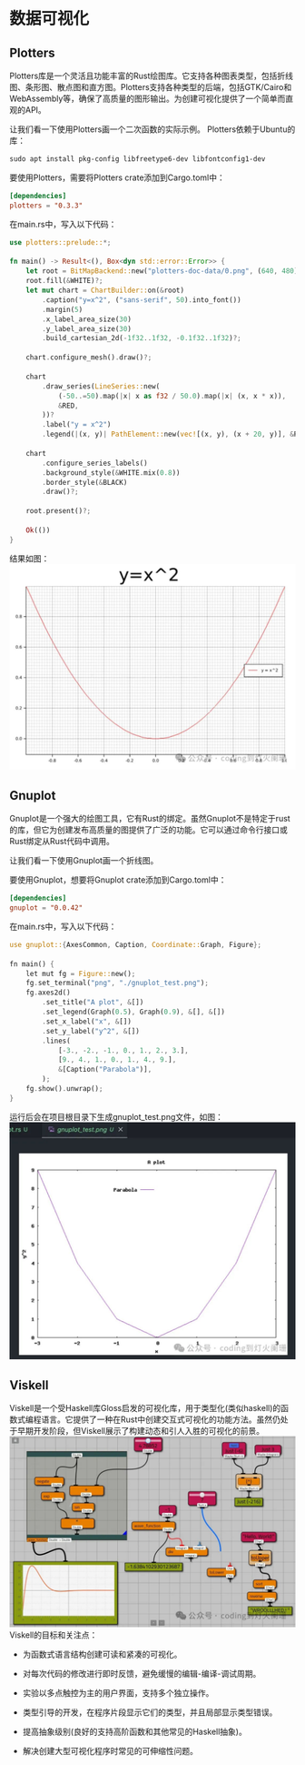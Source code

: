 # 数据可视化

## Plotters

Plotters库是一个灵活且功能丰富的Rust绘图库。它支持各种图表类型，包括折线图、条形图、散点图和直方图。Plotters支持各种类型的后端，包括GTK/Cairo和WebAssembly等，确保了高质量的图形输出。为创建可视化提供了一个简单而直观的API。

让我们看一下使用Plotters画一个二次函数的实际示例。
Plotters依赖于Ubuntu的库：
```sh
sudo apt install pkg-config libfreetype6-dev libfontconfig1-dev
```
要使用Plotters，需要将Plotters crate添加到Cargo.toml中：
```toml
[dependencies]  
plotters = "0.3.3"
```
在main.rs中，写入以下代码：

```rust
use plotters::prelude::*;

fn main() -> Result<(), Box<dyn std::error::Error>> {
    let root = BitMapBackend::new("plotters-doc-data/0.png", (640, 480)).into_drawing_area();
    root.fill(&WHITE)?;
    let mut chart = ChartBuilder::on(&root)
        .caption("y=x^2", ("sans-serif", 50).into_font())
        .margin(5)
        .x_label_area_size(30)
        .y_label_area_size(30)
        .build_cartesian_2d(-1f32..1f32, -0.1f32..1f32)?;

    chart.configure_mesh().draw()?;

    chart
        .draw_series(LineSeries::new(
            (-50..=50).map(|x| x as f32 / 50.0).map(|x| (x, x * x)),
            &RED,
        ))?
        .label("y = x^2")
        .legend(|(x, y)| PathElement::new(vec![(x, y), (x + 20, y)], &RED));

    chart
        .configure_series_labels()
        .background_style(&WHITE.mix(0.8))
        .border_style(&BLACK)
        .draw()?;

    root.present()?;

    Ok(())
}
```
结果如图：
![](../learning/src/objInfo/assets/Pasted%20image%2020240307205212.png)
## Gnuplot

Gnuplot是一个强大的绘图工具，它有Rust的绑定。虽然Gnuplot不是特定于rust的库，但它为创建发布高质量的图提供了广泛的功能。它可以通过命令行接口或Rust绑定从Rust代码中调用。

让我们看一下使用Gnuplot画一个折线图。

要使用Gnuplot，想要将Gnuplot crate添加到Cargo.toml中：

```toml
[dependencies]  
gnuplot = "0.0.42"
```
在main.rs中，写入以下代码：
```rust
use gnuplot::{AxesCommon, Caption, Coordinate::Graph, Figure};  
  
fn main() {  
    let mut fg = Figure::new();  
    fg.set_terminal("png", "./gnuplot_test.png");  
    fg.axes2d()  
        .set_title("A plot", &[])  
        .set_legend(Graph(0.5), Graph(0.9), &[], &[])  
        .set_x_label("x", &[])  
        .set_y_label("y^2", &[])  
        .lines(  
            [-3., -2., -1., 0., 1., 2., 3.],  
            [9., 4., 1., 0., 1., 4., 9.],  
            &[Caption("Parabola")],  
        );  
    fg.show().unwrap();  
}
```
运行后会在项目根目录下生成gnuplot_test.png文件，如图：
![](../learning/src/objInfo/assets/Pasted%20image%2020240307205324.png)
## Viskell

Viskell是一个受Haskell库Gloss启发的可视化库，用于类型化(类似haskell)的函数式编程语言。它提供了一种在Rust中创建交互式可视化的功能方法。虽然仍处于早期开发阶段，但Viskell展示了构建动态和引人入胜的可视化的前景。
![](../learning/src/objInfo/assets/Pasted%20image%2020240307205552.png)
Viskell的目标和关注点：

- 为函数式语言结构创建可读和紧凑的可视化。
    
- 对每次代码的修改进行即时反馈，避免缓慢的编辑-编译-调试周期。
    
- 实验以多点触控为主的用户界面，支持多个独立操作。
    
- 类型引导的开发，在程序片段显示它们的类型，并且局部显示类型错误。
    
- 提高抽象级别(良好的支持高阶函数和其他常见的Haskell抽象)。
    
- 解决创建大型可视化程序时常见的可伸缩性问题。






